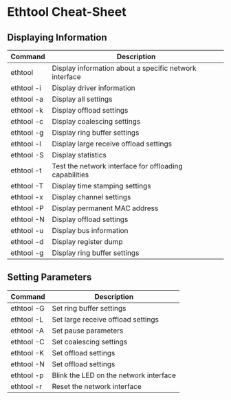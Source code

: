 # Ethtool Cheat-Sheet

## Displaying Information

| Command | Description |
| --- | --- |
| ethtool <interface> | Display information about a specific network interface |
| ethtool -i <interface> | Display driver information |
| ethtool -a <interface> | Display all settings |
| ethtool -k <interface> | Display offload settings |
| ethtool -c <interface> | Display coalescing settings |
| ethtool -g <interface> | Display ring buffer settings |
| ethtool -l <interface> | Display large receive offload settings |
| ethtool -S <interface> | Display statistics |
| ethtool -t <interface> | Test the network interface for offloading capabilities |
| ethtool -T <interface> | Display time stamping settings |
| ethtool -x <interface> | Display channel settings |
| ethtool -P <interface> | Display permanent MAC address |
| ethtool -N <interface> | Display offload settings |
| ethtool -u <interface> | Display bus information |
| ethtool -d <interface> | Display register dump |
| ethtool -g <interface> | Display ring buffer settings |

## Setting Parameters

| Command | Description |
| --- | --- |
| ethtool -G <interface> | Set ring buffer settings |
| ethtool -L <interface> | Set large receive offload settings |
| ethtool -A <interface> | Set pause parameters |
| ethtool -C <interface> | Set coalescing settings |
| ethtool -K <interface> | Set offload settings |
| ethtool -N <interface> | Set offload settings |
| ethtool -p <interface> | Blink the LED on the network interface |
| ethtool -r <interface> | Reset the network interface |
